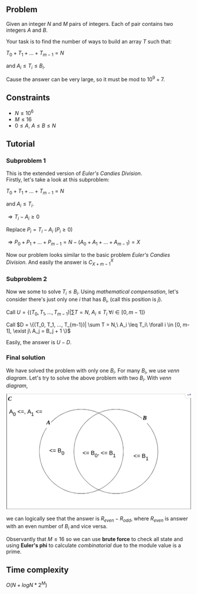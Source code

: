 ## Problem
Given an integer $N$ and $M$ pairs of integers. Each of pair contains two integers $A$ and $B$.

Your task is to find the number of ways to build an array $T$ such that:

$T_0 + T_1 + ... + T_{m-1} = N$  

and $A_i \leq T_i \leq B_i$.

Cause the answer can be very large, so it must be mod to $10^9 + 7$.

## Constraints
- $N \leq 10^6$
- $M \leq 16$
- $0 \leq A$, $A \leq B \leq N$

## Tutorial
### Subproblem 1
This is the extended version of *Euler's Candies Division*.  
Firstly, let's take a look at this subproblem:

$T_0 + T_1 + ... + T_{m-1} = N$  
 
and $A_i \leq T_i$.

$\Rightarrow T_i - A_i \geq 0$

Replace $P_i = T_i - A_i$ $(P_i \geq 0)$

$\Rightarrow P_0 + P_1 + ... + P_{m-1} = N - (A_0 + A_1 + ... + A_{m-1}) = X$

Now our problem looks similar to the basic problem *Euler's Candies Division*. And easily the answer is $C_{X + m - 1}^X$

### Subproblem 2
Now we some to solve $T_i \leq B_i$. Using *mathematical compensation*, let's consider there's just only one $i$ that has $B_i$, (call this position is $j$). 

Call $U = \{(T_0, T_1, ..., T_{m-1})| \sum T = N,\  A_i \leq T_i\  \forall i \in [0, m-1] \}$

Call $D = \{(T_0, T_1, ..., T_{m-1})| \sum T = N,\  A_i \leq T_i\  \forall i \in [0, m-1], \exist j\ A_j = B_j + 1 \}$

Easily, the answer is $U - D$.

### Final solution
We have solved the problem with only one $B_i$. For many $B_i$, we use *venn diagram*. Let's try to solve the above problem with two $B_i$. With *venn diagram*, 

![](img/venn.png)

we can logically see that the answer is $R_{even} - R_{odd}$, where $R_{even}$ is answer with an even number of $B_i$ and vice versa. 

Observantly that $M \leq 16$ so we can use **brute force** to check all state and using **Euler's phi** to calculate *combinatorial* due to the module value is a prime.

## Time complexity
$O(N + logN*2^M)$
